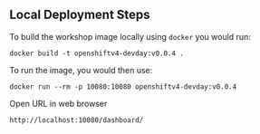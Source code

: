 Local Deployment Steps
----------------------

To build the workshop image locally using `docker` you would run:
```
docker build -t openshiftv4-devday:v0.0.4 .
```

To run the image, you would then use:

```
docker run --rm -p 10080:10080 openshiftv4-devday:v0.0.4
```

Open URL in web browser

```
http://localhost:10080/dashboard/
```